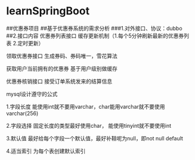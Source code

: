 
# learnSpringBoot
##优惠券项目
##基于优惠券系统的需求分析
###1.对外接口、协议：dubbo
##2.接口内容
  优惠券列表接口 缓存更新机制（1.每个5分钟刷新最新的优惠券列表 2.定时更新）  

  领取优惠券接口 生成券码、券码唯一，雪花算法  

  获取用户当前拥有的优惠券 基于用户级别做缓存  

  优惠券核销接口 接受订单系统发来的结算信息  

  
mysql设计遵守的公式  

1.字段长度 能使用int就不要用varchar，char能用varchar就不要使用varchar(256)  

2.字段选择 固定长度的类型最好使用char， 能使用tinyint就不要使用int  

3.默认值 最好给每个字段一个默认值，最好补鞥呢为null，即not null default  

4.适当索引 为每个表创建默认索引
